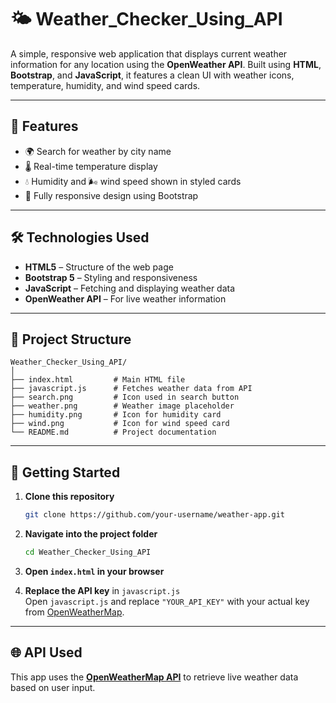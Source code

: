 # 🌤️ Weather_Checker_Using_API


A simple, responsive web application that displays current weather information for any location using the **OpenWeather API**. Built using **HTML**, **Bootstrap**, and **JavaScript**, it features a clean UI with weather icons, temperature, humidity, and wind speed cards.

---

## 🚀 Features

- 🌍 Search for weather by city name
- 🌡️ Real-time temperature display
- 💧 Humidity and 🌬️ wind speed shown in styled cards
- 📱 Fully responsive design using Bootstrap

---

## 🛠️ Technologies Used

- **HTML5** – Structure of the web page  
- **Bootstrap 5** – Styling and responsiveness  
- **JavaScript** – Fetching and displaying weather data  
- **OpenWeather API** – For live weather information  

---

## 📁 Project Structure

```
Weather_Checker_Using_API/
│
├── index.html         # Main HTML file
├── javascript.js      # Fetches weather data from API
├── search.png         # Icon used in search button
├── weather.png        # Weather image placeholder
├── humidity.png       # Icon for humidity card
├── wind.png           # Icon for wind speed card
└── README.md          # Project documentation
```

---

## 🔧 Getting Started

1. **Clone this repository**  
   ```bash
   git clone https://github.com/your-username/weather-app.git
   ```

2. **Navigate into the project folder**  
   ```bash
   cd Weather_Checker_Using_API
   ```

3. **Open `index.html` in your browser**

4. **Replace the API key** in `javascript.js`  
   Open `javascript.js` and replace `"YOUR_API_KEY"` with your actual key from [OpenWeatherMap](https://openweathermap.org/api).

---

## 🌐 API Used

This app uses the **[OpenWeatherMap API](https://openweathermap.org/api)** to retrieve live weather data based on user input.

